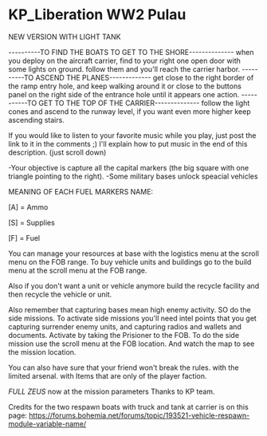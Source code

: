 # KP_Liberation WW2 Pulau
NEW VERSION WITH LIGHT TANK

----------TO FIND THE BOATS TO GET TO THE SHORE--------------
when you deploy on the aircraft carrier, find to your right one open door with some lights on ground. follow them and you'll reach the carrier harbor.
----------TO ASCEND THE PLANES-------------
get close to the right border of the ramp entry hole, and keep walking around it or close to the buttons panel on the right side of the entrance hole until it appears one action.
-----------TO GET TO THE TOP OF THE CARRIER--------------
follow the light cones and ascend to the runway level, if you want even more higher keep ascending stairs.

If you would like to listen to your favorite music while you play, just post the link to it in the comments ;)
I'll explain how to put music in the end of this description. (just scroll down)

-Your objective is capture all the capital markers (the big square with one triangle pointing to the right).
-Some military bases unlock speacial vehicles


MEANING OF EACH FUEL MARKERS NAME:

[A] = Ammo

[S] = Supplies

[F] = Fuel

You can manage your resources at base with the logistics menu at the scroll menu on the FOB range. To buy vehicle units and buildings go to the build menu at the scroll menu at the FOB range.

Also if you don't want a unit or vehicle anymore build the recycle facility and then recycle the vehicle or unit.

Also remember that capturing bases mean high enemy activity. SO do the side missions. To activate side missions you'll need intel points that you get capturing surrender enemy units, and capturing radios and wallets and documents. Activate by taking the Prisioner to the FOB. To do the side mission use the scroll menu at the FOB location. And watch the map to see the mission location.

You can also have sure that your friend won't break the rules. with the limited arsenal. with Items that are only of the player faction.


_FULL ZEUS_
now at the mission parameters Thanks to KP team.

Credits for the two respawn boats with truck and tank at carrier
is on this page:
https://forums.bohemia.net/forums/topic/193521-vehicle-respawn-module-variable-name/